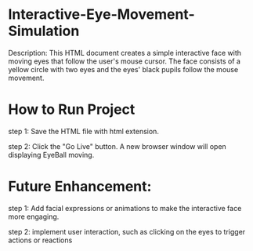 # Interactive-Eye-Movement-Simulation
Description: This HTML document creates a simple interactive face with moving eyes that follow the user's mouse cursor. The face consists of a yellow circle with two eyes and the eyes' black pupils follow the mouse movement.

# How to Run Project
step 1: Save the HTML file with html extension.

step 2: Click the "Go Live" button. A new browser window will open displaying EyeBall moving.

# Future Enhancement:
step 1: Add facial expressions or animations to make the interactive face more engaging.

step 2: implement user interaction, such as clicking on the eyes to trigger actions or reactions
